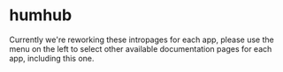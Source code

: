 # humhub

Currently we're reworking these intropages for each app, please use the menu on the left to select other available documentation pages for each app, including this one.
